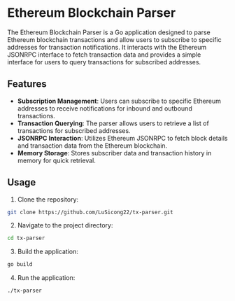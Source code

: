 # Ethereum Blockchain Parser

The Ethereum Blockchain Parser is a Go application designed to parse Ethereum blockchain transactions and allow users to subscribe to specific addresses for transaction notifications. It interacts with the Ethereum JSONRPC interface to fetch transaction data and provides a simple interface for users to query transactions for subscribed addresses.

## Features

- **Subscription Management**: Users can subscribe to specific Ethereum addresses to receive notifications for inbound and outbound transactions.
- **Transaction Querying**: The parser allows users to retrieve a list of transactions for subscribed addresses.
- **JSONRPC Interaction**: Utilizes Ethereum JSONRPC to fetch block details and transaction data from the Ethereum blockchain.
- **Memory Storage**: Stores subscriber data and transaction history in memory for quick retrieval.

## Usage

1. Clone the repository:

```bash
git clone https://github.com/LuSicong22/tx-parser.git
```
2. Navigate to the project directory:

```bash
cd tx-parser
```
3. Build the application:
```bash
go build
```
4. Run the application:
```bash
./tx-parser 
```